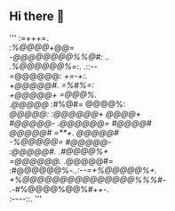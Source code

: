 ## Hi there 👋
'''
                  :=+++=.                   
              :*%@@@@*+@@=                  
           -*@@@@@@@@%%@#:   ..             
         .%@@@@@@%*=:.      .::--           
        =@@@@@@*:             +=-+:.        
       +@@@@@#.                =%#%=:       
      +@@@@@+                   =@@@%.      
     .@@@@@*       :#%@#=        @@@@%:     
     *@@@@@:      :@@@@@@+       *@@@@+     
     #@@@@@-      .@@@@@@=       #@@@@#     
     *@@@@@#        =**+.        @@@@@#     
     -%@@@@@=                   #@@@@@-     
      :*@@@@@#.               .#@@@@%+      
        =@@@@@@*.           .*@@@@@#=       
         :#@@@@@@%*-..:--=+%@@@@@%+.        
            +%@@@@@@@@@@@@@@@%%%#-          
              .-*#%@@@@%@@%#++-.            
                   :----::.
'''
<!--
**azoththecreator/azoththecreator** is a ✨ _special_ ✨ repository because its `README.md` (this file) appears on your GitHub profile.

Here are some ideas to get you started:

- 🔭 I’m currently working on ...
- 🌱 I’m currently learning ...
- 👯 I’m looking to collaborate on ...
- 🤔 I’m looking for help with ...
- 💬 Ask me about ...
- 📫 How to reach me: ...
- 😄 Pronouns: ...
- ⚡ Fun fact: ...
-->
